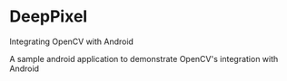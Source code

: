 # DeepPixel
Integrating OpenCV with Android

A sample android application to demonstrate OpenCV's integration with Android
